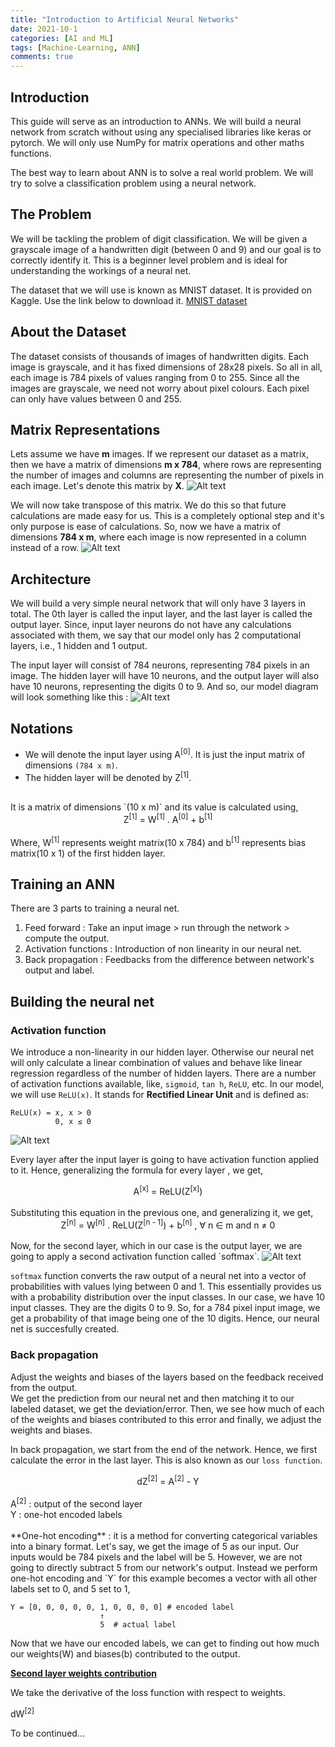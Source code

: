 ```yaml
---
title: "Introduction to Artificial Neural Networks"
date: 2021-10-1
categories: [AI and ML]
tags: [Machine-Learning, ANN]
comments: true
---
```


## Introduction

This guide will serve as an introduction to ANNs. We will build a neural network from scratch without using any specialised libraries like keras or pytorch. We will only use NumPy for matrix operations and other maths functions.

The best way to learn about ANN is to solve a real world problem. We will try to solve a classification problem using a neural network.

## The Problem

We will be tackling the problem of digit classification. We will be given a grayscale image of a handwritten digit (between 0 and 9) and our goal is to correctly identify it. This is a beginner level problem and is ideal for understanding the workings of a neural net.

The dataset that we will use is known as MNIST dataset. It is provided on Kaggle. Use the link below to download it.
[MNIST dataset](https://www.kaggle.com/datasets/hojjatk/mnist-dataset)

## About the Dataset

The dataset consists of thousands of images of handwritten digits. Each image is grayscale, and it has fixed dimensions of 28x28 pixels. So all in all, each image is 784 pixels of values ranging from 0 to 255. Since all the images are grayscale, we need not worry about pixel colours. Each pixel can only have values between 0 and 255.

## Matrix Representations

Lets assume we have **m** images.
If we represent our dataset as a matrix, then we have a matrix of dimensions **m x 784**, where rows are representing the number of images and columns are representing the number of pixels in each image. Let's denote this matrix by **X**.
<img src="/assets/images/ANN/input-matrix.png" alt="Alt text" />

We will now take transpose of this matrix. We do this so that future calculations are made easy for us. This is a completely optional step and it's only purpose is ease of calculations.
So, now we have a matrix of dimensions **784 x m**, where each image is now represented in a column instead of a row.
<img src="/assets/images/ANN/matrix-transpose.png" alt="Alt text" />

## Architecture

We will build a very simple neural network that will only have 3 layers in total. The 0th layer is called the input layer, and the last layer is called the output layer. Since, input layer neurons do not have any calculations associated with them, we say that our model only has 2 computational layers, i.e., 1 hidden and 1 output.

The input layer will consist of 784 neurons, representing 784 pixels in an image. The hidden layer will have 10 neurons, and the output layer will also have 10 neurons, representing the digits 0 to 9. And so, our model diagram will look something like this :
<img src="/assets/images/ANN/layers.png" alt="Alt text" />

## Notations

- We will denote the input layer using A<sup>[0]</sup>.
  It is just the input matrix of dimensions `(784 x m)`.
- The hidden layer will be denoted by Z<sup>[1]</sup>.
<br>
It is a matrix of dimensions `(10 x m)` and its value is calculated using,
<div align="center">
Z<sup>[1]</sup> = W<sup>[1]</sup> . A<sup>[0]</sup> + b<sup>[1]</sup>
</div>
<br>
Where, W<sup>[1]</sup> represents weight matrix(10 x 784) and b<sup>[1]</sup> represents bias matrix(10 x 1) of the first hidden layer.

## Training an ANN

There are 3 parts to training a neural net.

1. Feed forward : Take an input image > run through the network > compute the output.
2. Activation functions : Introduction of non linearity in our neural net.
3. Back propagation : Feedbacks from the difference between network's output and label.

## Building the neural net

### Activation function

We introduce a non-linearity in our hidden layer. Otherwise our neural net will only calculate a linear combination of values and behave like linear regression regardless of the number of hidden layers. There are a number of activation functions available, like, `sigmoid`, `tan h`, `ReLU`, etc. In our model, we will use `ReLU(x)`. It stands for **Rectified Linear Unit** and is defined as:

```text
ReLU(x) = x, x > 0
          0, x ≤ 0
```

<img src="/assets/images/ANN/relu-graph.jpeg" alt="Alt text" />

Every layer after the input layer is going to have activation function applied to it. Hence, generalizing the formula for every layer , we get,

<div align="center">
A<sup>[x]</sup> = ReLU(Z<sup>[x]</sup>)
</div>
<br>
Substituting this equation in the previous one, and generalizing it, we get,
<div align="center">
Z<sup>[n]</sup> = W<sup>[n]</sup> . ReLU(Z<sup>[n - 1]</sup>) + b<sup>[n]</sup> , ∀ n ∈ m and n ≠ 0
</div>
<br>
Now, for the second layer, which in our case is the output layer, we are going to apply a second activation function called `softmax`.

<img src="/assets/images/ANN/softmax.webp" alt="Alt text" />

`softmax` function converts the raw output of a neural net into a vector of probabilities with values lying between 0 and 1. This essentially provides us with a probability distribution over the input classes. In our case, we have 10 input classes. They are the digits 0 to 9. So, for a 784 pixel input image, we get a probability of that image being one of the 10 digits. Hence, our neural net is succesfully created.

### Back propagation

Adjust the weights and biases of the layers based on the feedback received from the output. <br>
We get the prediction from our neural net and then matching it to our labeled dataset, we get the deviation/error. Then, we see how much of each of the weights and biases contributed to this error and finally, we adjust the weights and biases.

In back propagation, we start from the end of the network. Hence, we first calculate the error in the last layer. This is also known as our `loss function`.

<div align="center">
dZ<sup>[2]</sup> = A<sup>[2]</sup> - Y
</div>
<br>
A<sup>[2]</sup> : output of the second layer<br>
Y : one-hot encoded labels
<br>
<br>
**One-hot encoding** : it is a method for converting categorical variables into a binary format. Let's say, we get the image of 5 as our input. Our inputs would be 784 pixels and the label will be 5. However, we are not going to directly subtract 5 from our network's output. Instead we perform one-hot encoding and `Y` for this example becomes a vector with all other labels set to 0, and 5 set to 1,

```text
Y = [0, 0, 0, 0, 0, 1, 0, 0, 0, 0] # encoded label
                    ↑
                    5  # actual label
```

Now that we have our encoded labels, we can get to finding out how much our weights(W) and biases(b) contributed to the output.
<br>

**<u>Second layer weights contribution</u>**

We take the derivative of the loss function with respect to weights.

dW<sup>[2]</sup>

To be continued...
